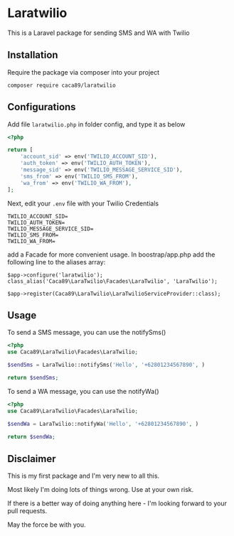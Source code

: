 # Laratwilio
This is a Laravel package for sending SMS and WA with Twilio

## Installation
Require the package via composer into your project
```shell
composer require caca89/laratwilio
```

## Configurations
Add file `laratwilio.php` in folder config, and type it as below
```php
<?php

return [
    'account_sid' => env('TWILIO_ACCOUNT_SID'),
    'auth_token' => env('TWILIO_AUTH_TOKEN'),
    'message_sid' => env('TWILIO_MESSAGE_SERVICE_SID'),
    'sms_from' => env('TWILIO_SMS_FROM'),
	'wa_from' => env('TWILIO_WA_FROM'),
];
```
Next, edit your `.env` file with your Twilio Credentials
```
TWILIO_ACCOUNT_SID=
TWILIO_AUTH_TOKEN=
TWILIO_MESSAGE_SERVICE_SID=
TWILIO_SMS_FROM=
TWILIO_WA_FROM=
```
add a Facade for more convenient usage. In boostrap/app.php add the following line to the aliases array:
```
$app->configure('laratwilio');
class_alias('Caca89\LaraTwilio\Facades\LaraTwilio', 'LaraTwilio');

$app->register(Caca89\LaraTwilio\LaraTwilioServiceProvider::class);

```

## Usage
To send a SMS message, you can use the notifySms()
```php
<?php
use Caca89\LaraTwilio\Facades\LaraTwilio;

$sendSms = LaraTwilio::notifySms('Hello', '+62801234567890', )

return $sendSms;
```
To send a WA message, you can use the notifyWa()
```php
<?php
use Caca89\LaraTwilio\Facades\LaraTwilio;

$sendWa = LaraTwilio::notifyWa('Hello', '+62801234567890', )

return $sendWa;
```

## Disclaimer
This is my first package and I'm very new to all this.

Most likely I'm doing lots of things wrong. Use at your own risk.

If there is a better way of doing anything here - I'm looking forward to your pull requests.

May the force be with you.